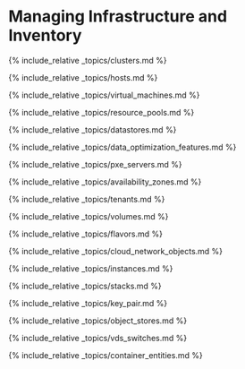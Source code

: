 ---
---

# Managing Infrastructure and Inventory

{% include_relative _topics/clusters.md %}

{% include_relative _topics/hosts.md %}

{% include_relative _topics/virtual_machines.md %}

{% include_relative _topics/resource_pools.md %}

{% include_relative _topics/datastores.md %}

{% include_relative _topics/data_optimization_features.md %}

{% include_relative _topics/pxe_servers.md %}

{% include_relative _topics/availability_zones.md %}

{% include_relative _topics/tenants.md %}

{% include_relative _topics/volumes.md %}

{% include_relative _topics/flavors.md %}

{% include_relative _topics/cloud_network_objects.md %}

{% include_relative _topics/instances.md %}

{% include_relative _topics/stacks.md %}

{% include_relative _topics/key_pair.md %}

{% include_relative _topics/object_stores.md %}

{% include_relative _topics/vds_switches.md %}

{% include_relative _topics/container_entities.md %}
